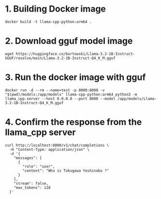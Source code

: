 
# 1. Building Docker image
```
docker build -t llama-cpp-python:arm64 .
```

# 2. Download gguf model image
```
wget https://huggingface.co/bartowski/Llama-3.2-1B-Instruct-GGUF/resolve/main/Llama-3.2-1B-Instruct-Q4_K_M.gguf
```

# 3. Run the docker image with gguf
```
docker run -d --rm --name=test -p 8000:8000 -v "$(pwd)/models:/app/models" llama-cpp-python:arm64 python3 -m llama_cpp.server --host 0.0.0.0 --port 8000 --model /app/models/Llama-3.2-1B-Instruct-Q4_K_M.gguf
```

# 4. Confirm the response from the llama_cpp server
```
curl http://localhost:8000/v1/chat/completions \
  -H "Content-Type: application/json" \
  -d '{
    "messages": [
      {
        "role": "user",
        "content": "Who is Tokugawa Yoshinobu ?"
      }
    ],
    "stream": false,
    "max_tokens": 128
  }'
```
